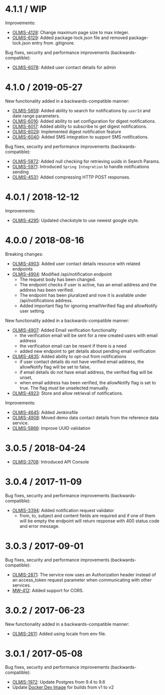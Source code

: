 4.1.1 / WIP
=================

Improvements:
* [OLMIS-4128](https://openlmis.atlassian.net/browse/OLMIS-4128): Change maximum page size to max integer.
* [OLMIS-6129](https://openlmis.atlassian.net/browse/OLMIS-6129): Added package-lock.json file and removed package-lock.json entry from .gitignore.

Bug fixes, security and performance improvements (backwards-compatible):
* [OLMIS-6078](https://openlmis.atlassian.net/browse/OLMIS-6078): Added user contact details for admin

4.1.0 / 2019-05-27
==================

New functionality added in a backwards-compatible manner:
* [OLMIS-5859](https://openlmis.atlassian.net/browse/OLMIS-5859): Added ability to search for notifications by `userId` and date range parameters.
* [OLMIS-6016](https://openlmis.atlassian.net/browse/OLMIS-6016): Added ability to set configuration for digest notifications.
* [OLMIS-6017](https://openlmis.atlassian.net/browse/OLMIS-6017): Added ability to subscribe to get digest notifications.
* [OLMIS-6029](https://openlmis.atlassian.net/browse/OLMIS-6029): Implemented digest notification feature
* [OLMIS-6040](https://openlmis.atlassian.net/browse/OLMIS-6040): Added SMS integration to support SMS notifications.

Bug fixes, security and performance improvements (backwards-compatible):
* [OLMIS-5872](https://openlmis.atlassian.net/browse/OLMIS-5872): Added null checking for retrieving uuids in Search Params.
* [OLMIS-5971](https://openlmis.atlassian.net/browse/OLMIS-5971): Introduced `Spring Integration` to handle notifications sending
* [OLMIS-4531](https://openlmis.atlassian.net/browse/OLMIS-4531): Added compressing HTTP POST responses.

4.0.1 / 2018-12-12
==================

Improvements:
* [OLMIS-4295](https://openlmis.atlassian.net/browse/OLMIS-4295): Updated checkstyle to use newest google style.

4.0.0 / 2018-08-16
==================

Breaking changes:
* [OLMIS-4903](https://openlmis.atlassian.net/browse/OLMIS-4903): Added user contact details resource with related endpoints
* [OLMIS-4904](https://openlmis.atlassian.net/browse/OLMIS-4904): Modified /api/notification endpoint
  * The request body has been changed.
  * The endpoint checks if user is active, has an email address and the address has been verified.
  * The endpoint has been pluralized and now it is available under /api/notifications address.
  * Added important flag for ignoring emailVerified flag and allowNotify user setting.

New functionality added in a backwards-compatible manner:
* [OLMIS-4907](https://openlmis.atlassian.net/browse/OLMIS-4907): Added Email verification functionality
  * the verification email will be sent for a new created users with email address
  * the verification email can be resent if there is a need
  * added new endpoint to get details about pending email verification
* [OLMIS-4835](https://openlmis.atlassian.net/browse/OLMIS-4835): Added ability to opt-out from notifications
  * if user contact details do not have verified email address, the allowNotify flag will be set to false,
  * if email details do not have email address, the verified flag will be unset,
  * when email address has been verified, the allowNotify flag is set to true. The flag must be unselected manually.
* [OLMIS-4923](https://openlmis.atlassian.net/browse/OLMIS-4923): Store and allow retrieval of notifications.

Improvements:
* [OLMIS-4645](https://openlmis.atlassian.net/browse/OLMIS-4645): Added Jenkinsfile
* [OLMIS-4908](https://openlmis.atlassian.net/browse/OLMIS-4908): Moved demo data contact details from the reference data service.
* [OLMIS-5866](https://openlmis.atlassian.net/browse/OLMIS-5866): Improve UUID validation

3.0.5 / 2018-04-24
==================

* [OLMIS-3708](https://openlmis.atlassian.net/browse/OLMIS-3708): Introduced API Console

3.0.4 / 2017-11-09
==================

Bug fixes, security and performance improvements (backwards-compatible):
* [OLMIS-3394](https://openlmis.atlassian.net/browse/OLMIS-3394): Added notification request validator
  * from, to, subject and content fields are required and if one of them will be empty the endpoint will return response with 400 status code and error message.

3.0.3 / 2017-09-01
==================

Bug fixes, security and performance improvements (backwards-compatible):
* [OLMIS-2871](https://openlmis.atlassian.net/browse/OLMIS-2871): The service now uses an Authorization header instead of an access_token request parameter when communicating with other services.
* [MW-412](https://openlmis.atlassian.net/browse/MW-412): Added support for CORS.

3.0.2 / 2017-06-23
==================

New functionality added in a backwards-compatible manner:
* [OLMIS-2611](https://openlmis.atlassian.net/browse/OLMIS-2611): Added using locale from env file.

3.0.1 / 2017-05-08
==================

Bug fixes, security and performance improvements (backwards-compatible):

* [OLMIS-1972](https://openlmis.atlassian.net/browse/OLMIS-1972): Update Postgres from 9.4 to 9.6
* Update [Docker Dev Image](https://github.com/OpenLMIS/docker-dev) for builds from v1 to v2